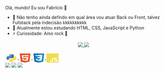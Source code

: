 Olá, mundo! Eu sou Fabrício 👋
- 🔭 Não tenho ainda defindo em qual área vou atuar Back ou Front, talvez Fullstack pela indecisão kkkkkkkkkk
- 🌱 Atualmente estou estudando HTML, CSS, JavaScript e Python
- ⚡ Curiosidade: Amo rock 🤘 

<div align="center">
  <a href="https://github.com/Fabricio-Antonio">
  <img height="180em" src="https://github-readme-stats.vercel.app/api?username=Fabricio-Antonio&show_icons=true&theme=dracula&include_all_commits=true&count_private=true"/>
  <img height="180em" src="https://github-readme-stats.vercel.app/api/top-langs/?username=Fabricio-Antonio&layout=compact&langs_count=7&theme=dracula"/>
</div>
  
<div style="display: inline_block"><br>
    <img align="center" alt="Rafa-Python" height="30" width="40" src="https://raw.githubusercontent.com/devicons/devicon/master/icons/python/python-original.svg">
  <img align="center" alt="Rafa-HTML" height="30" width="40" src="https://raw.githubusercontent.com/devicons/devicon/master/icons/html5/html5-original.svg">
  <img align="center" alt="Rafa-CSS" height="30" width="40" src="https://raw.githubusercontent.com/devicons/devicon/master/icons/css3/css3-original.svg">
  <img align="center" alt="Rafa-Js" height="30" width="40" src="https://raw.githubusercontent.com/devicons/devicon/master/icons/javascript/javascript-plain.svg">
</div>
 
<div> 
  <a href="https://www.instagram.com/fabricio.ss_/" target="_blank"><img src="https://img.shields.io/badge/-Instagram-%23E4405F?style=for-the-badge&logo=instagram&logoColor=white" target="_blank"></a>
  <a href = "fabricio.ss2117@gmail.com"><img src="https://img.shields.io/badge/-Gmail-%23333?style=for-the-badge&logo=gmail&logoColor=white" target="_blank"></a>
  <a href="https://www.linkedin.com/in/fabricio-ss/" target="_blank"><img src="https://img.shields.io/badge/-LinkedIn-%230077B5?style=for-the-badge&logo=linkedin&logoColor=white" target="_blank"></a>
  
</div>
